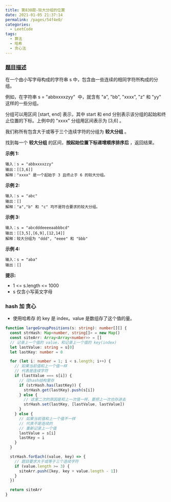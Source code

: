 ```yaml
---
title: 第830题-较大分组的位置
date: 2021-01-05 21:37:14
permalink: /pages/54f4e0/
categories:
  - LeetCode
tags:
  - 算法
  - 哈希
  - 贪心法
---
```


### [题目描述](https://leetcode-cn.com/problems/positions-of-large-groups/)

在一个由小写字母构成的字符串 <span class="span-shadow">s</span> 中，包含由一些连续的相同字符所构成的分组。

例如，在字符串 <span class="span-shadow">s = "abbxxxxzyy"</span>  中，就含有 <span class="span-shadow">"a"</span>, <span class="span-shadow">"bb"</span>, <span class="span-shadow">"xxxx"</span>, <span class="span-shadow">"z"</span> 和 <span class="span-shadow">"yy"</span> 这样的一些分组。

分组可以用区间 <span class="span-shadow">[start, end]</span> 表示，其中 <span class="span-shadow">start</span> 和 <span class="span-shadow">end</span> 分别表示该分组的起始和终止位置的下标。上例中的 <span class="span-shadow">"xxxx"</span> 分组用区间表示为 <span class="span-shadow">[3,6]</span> 。

我们称所有包含大于或等于三个连续字符的分组为 **较大分组** 。

找到每一个 **较大分组** 的区间，**按起始位置下标递增顺序排序后** ，返回结果。

<!-- more -->

**示例 1:**

```
输入：s = "abbxxxxzzy"
输出：[[3,6]]
解释："xxxx" 是一个起始于 3 且终止于 6 的较大分组。
```

**示例 2:**

```
输入：s = "abc"
输出：[]
解释："a","b" 和 "c" 均不是符合要求的较大分组。
```

**示例 3:**

```
输入：s = "abcdddeeeeaabbbcd"
输出：[[3,5],[6,9],[12,14]]
解释：较大分组为 "ddd", "eeee" 和 "bbb"
```

**示例 4:**

```
输入：s = "aba"
输出：[]
```

**提示:**

- <span class="span-shadow">1 <= s.length <= 1000</span>
- <span class="span-shadow">s</span> 仅含小写英文字母

### hash 加 贪心

- 使用哈希存 的 key 是 index。value 是数组存了这个值的量。

```TypeScript
function largeGroupPositions(s: string): number[][] {
  const strHash: Map<number, string[]> = new Map()
  const siteArr: Array<Array<number>> = []
  // 记录上一个值的 value，和记录上一个值的 key(index)
  let lastValue: string = s[0]
  let lastKey: number = 0

  for (let i: number = 1; i < s.length; i++) {
    // 如果当前值和上一个值一样
    // 代表是连续字符
    if (lastValue === s[i]) {
      // 往hash结构里存
      if (strHash.has(lastKey)) {
        strHash.get(lastKey).push(s[i])
      } else {
        // 这里二次的原因是和上一次值一样，要把上一次也存进去
        strHash.set(lastKey, [lastValue, lastValue])
      }
    } else {
      // 如果当前值和上一个值不一样
      // 代表不是连续的
      // 重新记录上一个值
      lastValue = s[i]
      lastKey = i
    }
  }

  strHash.forEach((value, key) => {
    // 题目要求大于或等于三个连续字符
    if (value.length >= 3) {
      siteArr.push([key, key + value.length - 1])
    }
  })

  return siteArr
}
```
